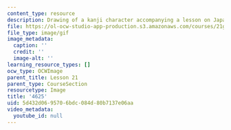 ```yaml
---
content_type: resource
description: Drawing of a kanji character accompanying a lesson on Japanese.
file: https://ol-ocw-studio-app-production.s3.amazonaws.com/courses/21g-504-japanese-iv-spring-2009/5d432d0695706bdc084d80b7137e06aa_4625.gif
file_type: image/gif
image_metadata:
  caption: ''
  credit: ''
  image-alt: ''
learning_resource_types: []
ocw_type: OCWImage
parent_title: Lesson 21
parent_type: CourseSection
resourcetype: Image
title: '4625'
uid: 5d432d06-9570-6bdc-084d-80b7137e06aa
video_metadata:
  youtube_id: null
---
```

